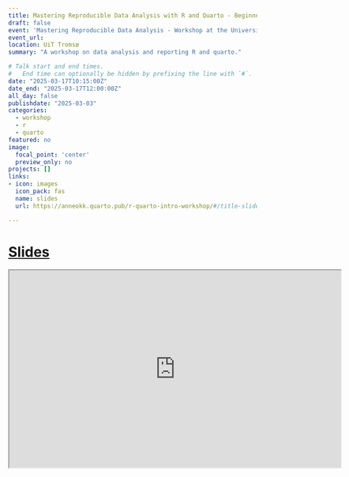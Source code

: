 ```yaml
---
title: Mastering Reproducible Data Analysis with R and Quarto - Beginner's Workshop (UiT Tromsø)
draft: false
event: 'Mastering Reproducible Data Analysis - Workshop at the University of Tromsø'
event_url: 
location: UiT Tromsø
summary: "A workshop on data analysis and reporting R and quarto."

# Talk start and end times.
#   End time can optionally be hidden by prefixing the line with `#`.
date: "2025-03-17T10:15:00Z"
date_end: "2025-03-17T12:00:00Z"
all_day: false
publishdate: "2025-03-03"
categories:
  - workshop
  - r 
  - quarto
featured: no
image:
  focal_point: 'center'
  preview_only: no
projects: []
links:
- icon: images
  icon_pack: fas
  name: slides
  url: https://anneokk.quarto.pub/r-quarto-intro-workshop/#/title-slide

---
```


# [Slides](https://anneokk.quarto.pub/r-quarto-intro-workshop/#/title-slide)

<iframe src="https://anneokk.quarto.pub/r-quarto-intro-workshop/#/title-slide" width="672" height="400px" data-external="1"></iframe>
